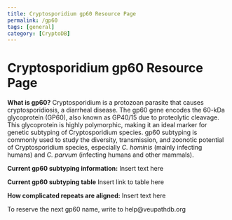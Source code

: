 ```yaml
---
title: Cryptosporidium gp60 Resource Page
permalink: /gp60
tags: [general]
category: [CryptoDB]
---
```

<style>

div.method-details {
  margin: 2em;
}

</style>

<h1>Cryptosporidium gp60 Resource Page</h1>

<div class="static-content"> 

<p><b>What is gp60?</b> Cryptosporidium is a protozoan parasite that causes cryptosporidiosis, a diarrheal disease. The gp60 gene encodes the 60-kDa glycoprotein (GP60), also known as GP40/15 due to proteolytic cleavage. This glycoprotein is highly polymorphic, making it an ideal marker for genetic subtyping of Cryptosporidium species. gp60 subtyping is commonly used to study the diversity, transmission, and zoonotic potential of Cryptosporidium species, especially <i>C. hominis</i> (mainly infecting humans) and <i>C. parvum</i> (infecting humans and other mammals).</p>

<p><b>Current gp60 subtyping information:</b> Insert text here</p>

<p><b>Current gp60 subtyping table</b> Insert link to table here</p>

<p><b>How complicated repeats are aligned:</b> Insert text here</p>

<p>To reserve the next gp60 name, write to help@veupathdb.org</p>

